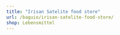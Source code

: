 ```yaml
---
title: "Irisan Satelite food store"
url: /baguio/irisan-satelite-food-store/
shop: Lebensmittel
---
```

